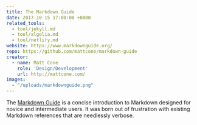 ```yaml
---
title: The Markdown Guide
date: 2017-10-15 17:00:00 +0000
related_tools:
  - tool/jekyll.md
  - tool/algolia.md
  - tool/netlify.md
website: https://www.markdownguide.org/
repo: https://github.com/mattcone/markdown-guide
creator:
  - name: Matt Cone
    role: 'Design/Development'
    url: http://mattcone.com/
images:
  - "/uploads/markdownguide.png"
---
```


The [Markdown Guide](https://www.markdownguide.org/) is a concise introduction to Markdown designed for novice and intermediate users. It was born out of frustration with existing Markdown references that are needlessly verbose.
